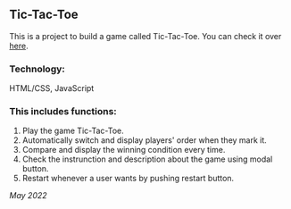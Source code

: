 ## Tic-Tac-Toe

This is a project to build a game called Tic-Tac-Toe.
You can check it over [here](https://bom-dev.github.io/tic-tac-toe/).

### Technology:
HTML/CSS, JavaScript

### This includes functions:
1. Play the game Tic-Tac-Toe.
2. Automatically switch and display players' order when they mark it.
3. Compare and display the winning condition every time.
4. Check the instrunction and description about the game using modal button.
5. Restart whenever a user wants by pushing restart button.

*May 2022*

